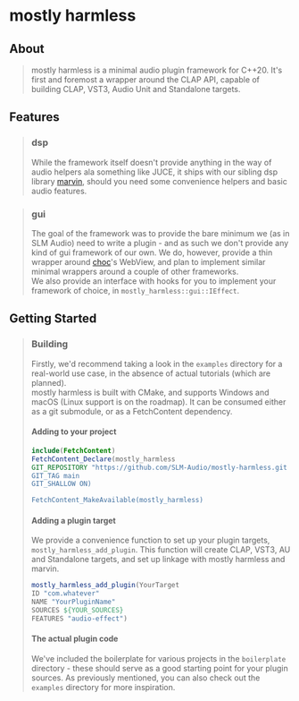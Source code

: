# mostly harmless
## About
> mostly harmless is a minimal audio plugin framework for C++20. It's first and foremost a wrapper around the CLAP API, capable of building CLAP, VST3, Audio Unit and Standalone targets.

## Features
> ### dsp
>While the framework itself doesn't provide anything in the way of audio helpers ala something like JUCE, it ships with our sibling dsp library [marvin](https://github.com/MeijisIrlnd/marvin), 
should you need some convenience helpers and basic audio features.

> ### gui
> The goal of the framework was to provide the bare minimum we (as in SLM Audio) need to write a plugin - and as such we don't provide any kind of gui framework of our own. 
> We do, however, provide a thin wrapper around [choc](https://github.com/Tracktion/choc)'s WebView, and plan to implement similar minimal wrappers around a couple of other frameworks.<br>
> We also provide an interface with hooks for you to implement your framework of choice, in `mostly_harmless::gui::IEffect`.

## Getting Started
> ### Building
> Firstly, we'd recommend taking a look in the `examples` directory for a real-world use case, in the absence of actual tutorials (which are planned). <br>
> mostly harmless is built with CMake, and supports Windows and macOS (Linux support is on the roadmap). 
> It can be consumed either as a git submodule, or as a FetchContent dependency. 
> #### Adding to your project
> ```cmake 
> include(FetchContent)
> FetchContent_Declare(mostly_harmless
> GIT_REPOSITORY "https://github.com/SLM-Audio/mostly-harmless.git
> GIT_TAG main 
> GIT_SHALLOW ON)
> 
> FetchContent_MakeAvailable(mostly_harmless)
>```
> #### Adding a plugin target
> We provide a convenience function to set up your plugin targets, `mostly_harmless_add_plugin`. This function will create CLAP, VST3, AU and Standalone targets, and set up linkage with mostly harmless and marvin.
> ```cmake 
> mostly_harmless_add_plugin(YourTarget 
> ID "com.whatever"
> NAME "YourPluginName"
> SOURCES ${YOUR_SOURCES}
> FEATURES "audio-effect")
>```
> #### The actual plugin code
> We've included the boilerplate for various projects in the `boilerplate` directory - these should serve as a good starting point for your plugin sources. 
> As previously mentioned, you can also check out the `examples` directory for more inspiration.






